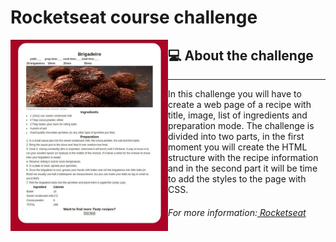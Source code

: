 # Rocketseat course challenge 
  <img align="left" src="https://github.com/BiancaMalta/recipes-website/blob/main/images/recipes-website.jpg" alt="recipe website" width="50%" height="50%"/>
<h2>💻 About the challenge</h2>

---

In this challenge you will have to create a web page of a recipe with title, image, list of ingredients and preparation mode.
The challenge is divided into two parts, in the first moment you will create the HTML structure with the recipe information and in the second part it will be time to add the styles to the page with CSS.


<h6>For more information:<a href="https://www.rocketseat.com.br/"> Rocketseat</a> </h6>
